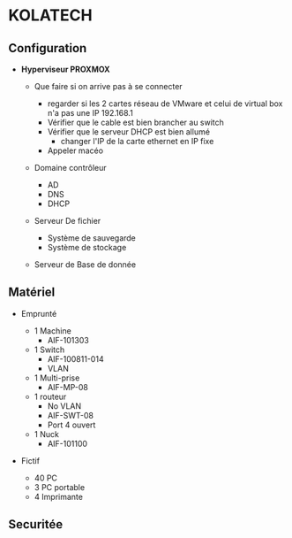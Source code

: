 # **KOLATECH** 

## Configuration 

* **Hyperviseur PROXMOX**
    * Que faire si on arrive pas à se connecter 
       * regarder si les 2 cartes réseau de VMware et celui de virtual box n'a pas une IP 192.168.1
       * Vérifier que le cable est bien brancher au switch 
       * Vérifier que le serveur DHCP est bien allumé 
         * changer l'IP de la carte ethernet en IP fixe 
        * Appeler macéo  
    * Domaine contrôleur 
        * AD
        * DNS
        * DHCP 

    * Serveur De fichier
        * Système de sauvegarde
        * Système de stockage

    * Serveur de Base de donnée
    
## Matériel 

* Emprunté
    * 1 Machine
        * AIF-101303 
    * 1 Switch 
         * AIF-100811-014
         * VLAN
    * 1 Multi-prise
         * AIF-MP-08
    * 1 routeur
        * No VLAN
        * AIF-SWT-08
        * Port 4 ouvert  
    * 1 Nuck
        * AIF-101100 
        
* Fictif
    * 40 PC 
    * 3 PC portable 
    * 4 Imprimante 

## Securitée



